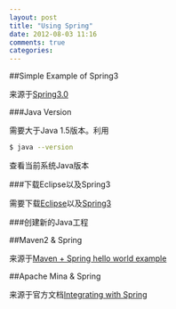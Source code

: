 ```yaml
---
layout: post
title: "Using Spring"
date: 2012-08-03 11:16
comments: true
categories: 
---
```


##Simple Example of Spring3

来源于[Spring3.0](http://www.roseindia.net/spring/spring3/index.shtml)

###Java Version

需要大于Java 1.5版本。利用
```bash
$ java --version
```
查看当前系统Java版本

###下载Eclipse以及Spring3

需要下载[Eclipse]( http://www.eclipse.org/downloads/)以及[Spring3]( http://www.springsource.org/download)

###创建新的Java工程


##Maven2 & Spring

来源于[Maven + Spring hello world example](http://www.mkyong.com/spring/quick-start-maven-spring-example/)

##Apache Mina & Spring

来源于官方文档[Integrating with Spring](http://mina.apache.org/integrating-with-spring.html)
